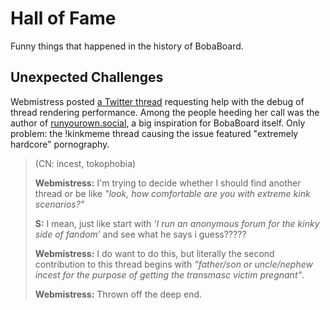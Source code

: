 # Hall of Fame

Funny things that happened in the history of BobaBoard.

## Unexpected Challenges

Webmistress posted [a Twitter thread](https://twitter.com/BobaBoard/status/1387224206786498560?s=20) requesting help with the debug of thread rendering performance. Among the people heeding her call was the author of [runyourown.social](http://runyourown.social/), a big inspiration for BobaBoard itself. Only problem: the !kinkmeme thread causing the issue featured "extremely hardcore" pornography.

> (CN: incest, tokophobia)
>
> **Webmistress:** I'm trying to decide whether I should find another thread or be like _"look, how comfortable are you with extreme kink scenarios?"_
>
> **S:** I mean, just like start with _‘I run an anonymous forum for the kinky side of fandom’_ and see what he says i guess?????
>
> **Webmistress:** I do want to do this, but literally the second contribution to this thread begins with
> _"father/son or uncle/nephew incest for the purpose of getting the transmasc victim pregnant"_.
>
> **Webmistress:** Thrown off the deep end.
